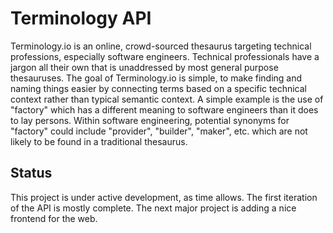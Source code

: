 # Terminology API

Terminology.io is an online, crowd-sourced thesaurus targeting technical professions, especially software engineers. Technical professionals have a jargon all their own that is unaddressed by most general purpose thesauruses. The goal of Terminology.io is simple, to make finding and naming things easier by connecting terms based on a specific technical context rather than typical semantic context. A simple example is the use of "factory" which has a different meaning to software engineers than it does to lay persons. Within software engineering, potential synonyms for "factory" could include "provider", "builder", "maker", etc. which are not likely to be found in a traditional thesaurus.

## Status

This project is under active development, as time allows. The first iteration of the API is mostly complete. The next major project is adding a nice frontend for the web. 
